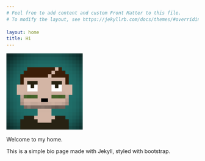 ```yaml
---
# Feel free to add content and custom Front Matter to this file.
# To modify the layout, see https://jekyllrb.com/docs/themes/#overriding-theme-defaults

layout: home
title: Hi
---
```


<!-- ![alt](nft.png) -->
<img src="nft.png" alt="Pic here" class="imgframe"  width="200" height="200"/>

Welcome to my home.

This is a simple bio page made with Jekyll, styled with bootstrap.
